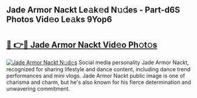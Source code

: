 ## Jade Armor Nackt Le𝚊k𝚎d N𝚞𝚍es - Part-d6S Photos Vid𝚎o Le𝚊ks 9Yop6

# <h2><a href="http://fb6c4w6.evod.top/?m=Jade+Armor+Nackt">🔗 👉🔴 Jade Armor Nackt Vid𝚎o Ph𝚘t𝚘s</a></h2>

[![Jade Armor Nackt N𝚞d𝚎s](https://i.imgur.com/8V9OHl7.gif)](http://fb6c4w6.evod.top/?m=Jade+Armor+Nackt)
Social media personality Jade Armor Nackt, recognized for sharing lifestyle and dance content, including dance trend performances and mini vlogs. Jade Armor Nackt public image is one of charisma and charm, but he's also known for his fierce determination and unwavering commitment. 
